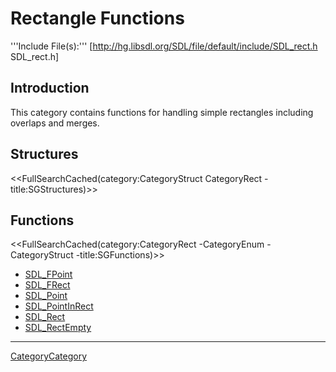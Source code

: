 
# Rectangle Functions

'''Include File(s):''' [http://hg.libsdl.org/SDL/file/default/include/SDL_rect.h SDL_rect.h]


## Introduction

This category contains functions for handling simple rectangles including overlaps and merges.

<!-- #Remove this line and the ## below to use this markup if it becomes relevant to this category -->
<!-- #== Enumerations == -->
<!-- #<<FullSearchCached(category:CategoryEnum CategoryRect -title:SGEnumerations)>> -->

## Structures
<<FullSearchCached(category:CategoryStruct CategoryRect -title:SGStructures)>>

## Functions
<<FullSearchCached(category:CategoryRect -CategoryEnum -CategoryStruct -title:SGFunctions)>>

<!-- BEGIN CATEGORY LIST -->
- [SDL_FPoint](SDL_FPoint)
- [SDL_FRect](SDL_FRect)
- [SDL_Point](SDL_Point)
- [SDL_PointInRect](SDL_PointInRect)
- [SDL_Rect](SDL_Rect)
- [SDL_RectEmpty](SDL_RectEmpty)
<!-- END CATEGORY LIST -->
----
[CategoryCategory](CategoryCategory)

